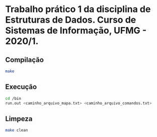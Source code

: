 # Trabalho prático 1 da disciplina de Estruturas de Dados. Curso de Sistemas de Informação, UFMG - 2020/1.


## Compilação
```bash
make
```

## Execução
```bash
cd /bin
run.out <caminho_arquivo_mapa.txt> <caminho_arquivo_comandos.txt>
```

## Limpeza
```bash
make clean
```

